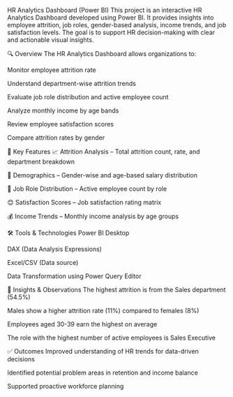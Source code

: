 HR Analytics Dashboard (Power BI)
This project is an interactive HR Analytics Dashboard developed using Power BI. It provides insights into employee attrition, job roles, gender-based analysis, income trends, and job satisfaction levels. The goal is to support HR decision-making with clear and actionable visual insights.

🔍 Overview
The HR Analytics Dashboard allows organizations to:

Monitor employee attrition rate

Understand department-wise attrition trends

Evaluate job role distribution and active employee count

Analyze monthly income by age bands

Review employee satisfaction scores

Compare attrition rates by gender



📌 Key Features
📈 Attrition Analysis – Total attrition count, rate, and department breakdown

👥 Demographics – Gender-wise and age-based salary distribution

💼 Job Role Distribution – Active employee count by role

😊 Satisfaction Scores – Job satisfaction rating matrix

💰 Income Trends – Monthly income analysis by age groups




🛠️ Tools & Technologies
Power BI Desktop

DAX (Data Analysis Expressions)

Excel/CSV (Data source)

Data Transformation using Power Query Editor




📢 Insights & Observations
The highest attrition is from the Sales department (54.5%)

Males show a higher attrition rate (11%) compared to females (8%)

Employees aged 30-39 earn the highest on average

The role with the highest number of active employees is Sales Executive



✅ Outcomes
Improved understanding of HR trends for data-driven decisions

Identified potential problem areas in retention and income balance

Supported proactive workforce planning


